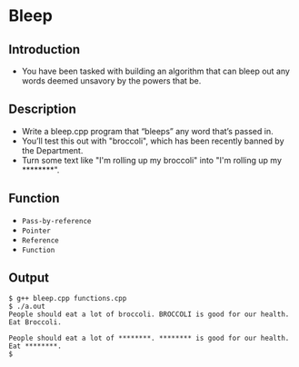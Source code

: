 # Bleep

## Introduction
- You have been tasked with building an algorithm that can bleep out any words deemed unsavory by the powers that be.

## Description
- Write a bleep.cpp program that “bleeps” any word that’s passed in. 
- You’ll test this out with "broccoli", which has been recently banned by the Department.
- Turn some text like "I'm rolling up my broccoli" into "I'm rolling up my ********".

## Function
- `Pass-by-reference`
- `Pointer`
- `Reference`
- `Function`

## Output
```
$ g++ bleep.cpp functions.cpp
$ ./a.out 
People should eat a lot of broccoli. BROCCOLI is good for our health. Eat Broccoli.

People should eat a lot of ********. ******** is good for our health. Eat ********.
$
```